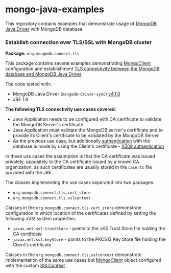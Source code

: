 # mongo-java-examples
This repository contains examples that demonstrate usage of [MongoDB Java Driver](https://mongodb.github.io/mongo-java-driver/) with MongoDB database.

### Establish connection over TLS/SSL with MongoDB cluster
**Package:** `org.mongodb.connect.tls`

This package contains several examples demonstrating [MongoClient](https://mongodb.github.io/mongo-java-driver/4.1/apidocs/mongodb-driver-sync/com/mongodb/client/MongoClient.html) configuration and establishment [TLS connectivity between the MongoDB database and MongoDB Java Driver](https://mongodb.github.io/mongo-java-driver/4.1/driver/tutorials/ssl/)

The code tested with:
- MongoDB Java Driver (`mongodb-driver-sync`) [v4.1.0](https://mongodb.github.io/mongo-java-driver/4.1/)
- JRE 1.8

**The following TLS connectivity use cases covered:**
- Java Application needs to be configured with CA certificate to validate the MongoDB Server's certificate
- Java Application must validate the MongoDB server's certificate and to provide its Client's certificate to be validated by the MongoDB Server
- As the previous use case, but additionally [authentication](http://mongodb.github.io/mongo-java-driver/4.1/driver-reactive/tutorials/authentication/) with the database is made by using the Client's certificate - [X509 authentication](https://docs.mongodb.com/manual/core/security-x.509/#x-509)

In these use cases the assumption is that the CA certificate was issued privately, oppositely to the CA certificate issued by a known CA organization, as such certificates are usually stored in the `cacerts` file provided with the JRE. 

The classes implementing the use cases separated into two packages: 
- `org.mongodb.connect.tls.cert_store`
- `org.mongodb.connect.tls.sslcontext`

Classes in the `org.mongodb.connect.tls.cert_store` demonstrate configuration in which location of the certificates defined by setting the following JVM system properties:
- `javax.net.ssl.trustStore` - points to the JKS Trust Store file holding the CA certificate
- `javax.net.ssl.keyStore` - points to the PKCS12 Key Store file holding the Client's certificate

Classes in the `org.mongodb.connect.tls.sslcontext` demonstrate implementation of the same use cases but [MongoClient](https://mongodb.github.io/mongo-java-driver/4.1/apidocs/mongodb-driver-sync/com/mongodb/client/MongoClient.html) object configured with the custom [SSLContext](https://docs.oracle.com/javase/8/docs/api/javax/net/ssl/SSLContext.html)
